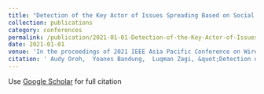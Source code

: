 ```yaml
---
title: "Detection of the Key Actor of Issues Spreading Based on Social Network Analysis in Twitter Social Media"
collection: publications
category: conferences
permalink: /publication/2021-01-01-Detection-of-the-Key-Actor-of-Issues-Spreading-Based-on-Social-Network-Analysis-in-Twitter-Social-Media
date: 2021-01-01
venue: 'In the proceedings of 2021 IEEE Asia Pacific Conference on Wireless and Mobile (APWiMob)'
citation: ' Audy Oroh,  Yoanes Bandung,  Luqman Zagi, &quot;Detection of the Key Actor of Issues Spreading Based on Social Network Analysis in Twitter Social Media.&quot; In the proceedings of 2021 IEEE Asia Pacific Conference on Wireless and Mobile (APWiMob), 2021.'
---
```

Use [Google Scholar](https://scholar.google.com/scholar?q=Detection+of+the+Key+Actor+of+Issues+Spreading+Based+on+Social+Network+Analysis+in+Twitter+Social+Media) for full citation